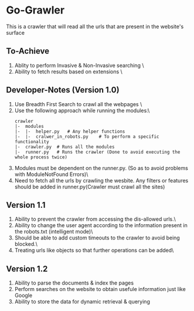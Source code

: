 # Go-Grawler

This is a crawler that will read all the urls that are present in the website's surface

## To-Achieve
1. Ablity to perform Invasive & Non-Invasive searching \
2. Ability to fetch results based on extensions \

## Developer-Notes (Version 1.0)
1. Use Breadth First Search to crawl all the webpages \
2. Use the following approach while running the modules:\
    ```
    crawler
    |-  modules
    |-  |-  helper.py   # Any helper functions
    |-  |-  cralwer_in_robots.py    # To perform a specific functionality    
    |-  crawler.py  # Runs all the modules
    |-  runner.py   # Runs the crawler (Done to avoid executing the whole process twice)
    ```
3. Modules must be dependent on the runner.py. (So as to avoid problems with ModuleNotFound Errors)\
4. Need to fetch all the urls by crawling the wesbite. Any filters or features should be added in runner.py(Crawler must crawl all the sites)

## Version 1.1
1. Ability to prevent the crawler from accessing the dis-allowed urls.\
2. Ability to change the user agent according to the information present in the robots.txt (intelligent mode)\
3. Should be able to add custom timeouts to the crawler to avoid being blocked.\
4. Treating urls like objects so that further operations can be added\

## Version 1.2
1. Ability to parse the documents & index the pages
2. Perform searches on the website to obtain usefule information just like Google
3. Ability to store the data for dynamic retrieval & querying